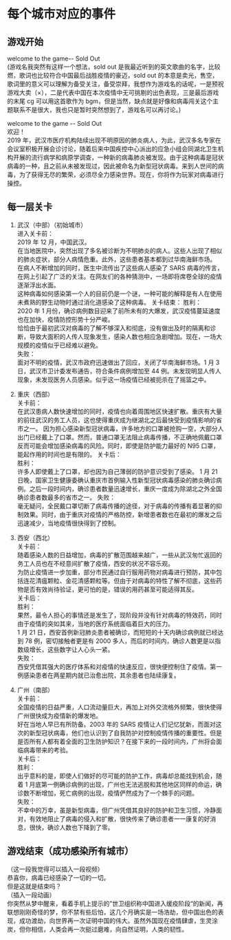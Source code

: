 # 每个城市对应的事件

## 游戏开始

welcome to the game-- Sold Out  
(游戏名我突然有这样一个想法，sold out 是我最近听到的英文歌曲的名字，比较燃，歌词也比较符合中国最后战胜疫情的豪迈，sold out 的本意是卖光，售空，歌词里的意义可以理解为备受关注，备受崇拜，我想作为游戏名的话呢，一是预祝游戏大卖（×），二是代表中国在本次疫情中无可挑剔的出色表现，三是最后游戏的末尾 cg 可以用这首歌作为 bgm，但是当然，缺点就是好像和病毒闯关这个主题联系不是很大，我也只是暂时突然想到了，游戏名可以再讨论。)

welcome to the game -- Sold Out  
欢迎！  
2019 年，武汉市医疗机构陆续出现不明原因的肺炎病人，为此，武汉多名专家在会议室积极开展会诊讨论，随着后来中国疾控中心派出的应急小组会同湖北卫生机构开展的流行病学和病原学调查，一种新的病毒肺炎被发现。由于这种病毒是冠状病毒的一种，且之前从未被发现过，因此被命名为新型冠状病毒。来到人世间的病毒，为了获得无尽的繁荣，必须尽全力感染世界。现在，你将作为玩家对病毒进行操控。

## 每一层关卡

1. 武汉（中部）（初始城市）  
   进入关卡前：  
    2019 年 12 月，中国武汉。  
    在当地医院中，突然出现了多名被诊断为不明肺炎的病人。这些人出现了相似的肺炎症状，部分人病情危重。此外，这些患者基本都到过华南海鲜市场。  
    在病人不断增加的同时，医生中流传出了这些病人感染了 SARS 病毒的传言，在网上引起了广泛的关注。在网友们的各种猜测中，一场即将席卷全球的疫情逐渐浮出水面。  
    这种病毒如何感染第一个人的目前仍是一个谜，一种可能的解释是有人在使用未煮熟的野生动物时通过消化道感染了这种病毒。
   关卡结束：
   胜利：  
    2020 年 1 月份，确诊病例数目迎来了前所未有的大爆发，武汉疫情蔓延速度也在加快，疫情防控形势十分严峻。  
    恰恰由于最初武汉对病毒的了解不够深入和彻底，没有做出及时的隔离和诊断，导致大面积的人传人现象发生，感染人数也相应急剧增加。现在，一场大规模的疫情似乎已经难以避免。  
   失败：  
    面对不明的疫情，武汉市政府迅速做出了回应，关闭了华南海鲜市场。1 月 3 日，武汉市卫计委发布通告，符合条件病例增加至 44 例。未发现明显人传人现象，未发现医务人员感染。似乎这一场疫情已经被扼杀在了摇篮之中。

2. 重庆（西部）  
   关卡前：  
    在武汉患病人数快速增加的同时，疫情也向着周围地区快速扩散。重庆有大量的前往武汉的务工人员，这也使得重庆成为继湖北之后最快受到疫情影响的省市之一。
   因为担心感染新型冠状病毒，许多地方的口罩被抢购一空，大部分人出门已经戴上了口罩。然而，普通口罩无法阻止病毒传播，不正确地佩戴口罩反而可能会增加感染病毒的风险。同时，即使是防护能力最好的 N95 口罩，能起作用的时间也是有限的。
   关卡后：  
    胜利：  
    许多人即使戴上了口罩，却也因为自己薄弱的防护意识受到了感染。
   1 月 21 日晚，国家卫生健康委确认重庆市首例输入性新型冠状病毒感染的肺炎确诊病例。之后一段时间内，确诊患者数量迅速增长，重庆一度成为除湖北之外全国确诊患者数最多的省市之一。
   失败：  
    毫无疑问，全民戴口罩切断了病毒传播的途径，对于病毒的传播有着显著的抑制效果。同时，由于重庆对疫情的严格防控，新增患者数也在最初的爆发之后迅速减少，当地疫情很快得到了控制。
3. 西安（西北）  
   关卡前：  
    随着感染人数的日益增加，病毒的扩散范围越来越广，一些从武汉匆忙返回的务工人员也在不经意间扩散了疫情，西安的状况不容乐观。  
    为防止疫情进一步加重，部分市民通过自行服用药物对病毒进行预防，其中包括连花清瘟颗粒、金花清感颗粒等。但由于对病毒的特性了解不彻底，这些药物是否有效尚待验证，更可怕的是，错误的用药甚至可能适得其反。  
   关卡后：  
   胜利：  
    果然，最令人担心的事情还是发生了，现阶段并没有针对病毒的特效药，同时由于疫情的突如其来，当地的医疗系统面临着巨大的压力。  
    1 月 21 日，西安首例新冠肺炎患者被确诊，而短短的十天内确诊病例就已经达到 78 例，密切接触者更是有 2000 多人，而后的时间内，确诊人数更是以指数级增长，这些数字让人心头一紧。  
   失败：  
    西安凭借其强大的医疗体系和对疫情的快速反应，很快便控制住了疫情。第一例感染患者在两星期内就已治愈出院，其余患者也陆续康复。
4. 广州（南部）  
    关卡前：  
    全国疫情的日益严重，人口流动量巨大，再加上对外交流格外频繁，很快使得广州很快成为疫情新的爆发地。  
    好在当地人早已有所防备。2003 年的 SARS 疫情让人们记忆犹新，而面对这次的新型冠状病毒，他们也认识到了自我防护对控制疫情传播的重要性。但是是否所有人都有着全面的卫生防护知识？在接下来的一段时间内，广州将会面临病毒带来的考验。  
    关卡后：  
    胜利：  
   出乎意料的是，即使人们做好的尽可能的防护工作，病毒却总能找到机会，随着 1 月底第一例确诊病例的出现，广州也无法逃脱和其他地区同样的命运，确诊数不断增加，死亡病例的出现，疫情俨然成为了一个棘手的问题。  
    失败：  
    不幸中的万幸，虽是新型病毒，但广州凭借其良好的防护和卫生习惯，冷静面对，有效地阻止了病毒的侵入和扩散，很快传来了确诊患者一一康复的好消息，很快，确诊人数也下降到了零。

## 游戏结束（成功感染所有城市）

（这一段我觉得可以插入一段视频）  
恭喜你，病毒已经感染了一切的一切。  
但是这就是结束吗？  
（插入一段动画）  
你突然从梦中醒来，看着手机上提示的”世卫组织称中国进入缓疫阶段“的新闻，再联想刚刚奇怪的梦，你不禁有些后怕，这几个月确实是一场浩劫，但中国出色的表现，成功渡劫，向世界再一次证明中国的伟大。虽然外国现在疫情肆虐，生灵涂炭，但你相信，人类会再一次挺过磨难，向自然证明，人类的韧性。
